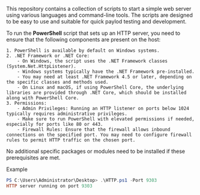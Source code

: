 This repository contains a collection of scripts to start a simple web server using various languages and command-line tools. The scripts are designed to be easy to use and suitable for quick paylod testing and development.

To run the **PowerShell** script that sets up an HTTP server, you need to ensure that the following components are present on the host:

    1. PowerShell is available by default on Windows systems.
    2. .NET Framework or .NET Core:
        - On Windows, the script uses the .NET Framework classes (System.Net.HttpListener). 
        - Windows systems typically have the .NET Framework pre-installed. 
        - You may need at least .NET Framework 4.5 or later, depending on the specific classes and methods used.
        - On Linux and macOS, if using PowerShell Core, the underlying libraries are provided through .NET Core, which should be installed along with PowerShell Core.
    3. Permissions:
        - Admin Privileges: Running an HTTP listener on ports below 1024 typically requires administrative privileges. 
        - Make sure to run PowerShell with elevated permissions if needed, especially for ports like 80 or 443.
        - Firewall Rules: Ensure that the firewall allows inbound connections on the specified port. You may need to configure firewall rules to permit HTTP traffic on the chosen port.

No additional specific packages or modules need to be installed if these prerequisites are met.

Example
```powershell
PS C:\Users\Administrator\Desktop> .\HTTP.ps1 -Port 9303
HTTP server running on port 9303
```
